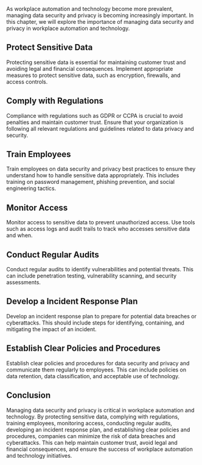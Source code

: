 
As workplace automation and technology become more prevalent, managing data security and privacy is becoming increasingly important. In this chapter, we will explore the importance of managing data security and privacy in workplace automation and technology.

Protect Sensitive Data
----------------------

Protecting sensitive data is essential for maintaining customer trust and avoiding legal and financial consequences. Implement appropriate measures to protect sensitive data, such as encryption, firewalls, and access controls.

Comply with Regulations
-----------------------

Compliance with regulations such as GDPR or CCPA is crucial to avoid penalties and maintain customer trust. Ensure that your organization is following all relevant regulations and guidelines related to data privacy and security.

Train Employees
---------------

Train employees on data security and privacy best practices to ensure they understand how to handle sensitive data appropriately. This includes training on password management, phishing prevention, and social engineering tactics.

Monitor Access
--------------

Monitor access to sensitive data to prevent unauthorized access. Use tools such as access logs and audit trails to track who accesses sensitive data and when.

Conduct Regular Audits
----------------------

Conduct regular audits to identify vulnerabilities and potential threats. This can include penetration testing, vulnerability scanning, and security assessments.

Develop a Incident Response Plan
--------------------------------

Develop an incident response plan to prepare for potential data breaches or cyberattacks. This should include steps for identifying, containing, and mitigating the impact of an incident.

Establish Clear Policies and Procedures
---------------------------------------

Establish clear policies and procedures for data security and privacy and communicate them regularly to employees. This can include policies on data retention, data classification, and acceptable use of technology.

Conclusion
----------

Managing data security and privacy is critical in workplace automation and technology. By protecting sensitive data, complying with regulations, training employees, monitoring access, conducting regular audits, developing an incident response plan, and establishing clear policies and procedures, companies can minimize the risk of data breaches and cyberattacks. This can help maintain customer trust, avoid legal and financial consequences, and ensure the success of workplace automation and technology initiatives.
